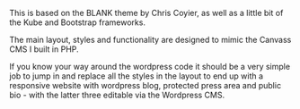 This is based on the BLANK theme by Chris Coyier, as well as a little bit of the Kube and Bootstrap frameworks. 

The main layout, styles and functionality are designed to mimic the Canvass CMS I built in PHP. 

If you know your way around the wordpress code it should be a very simple job to jump in and replace all the styles in the layout to end up with a responsive website with wordpress blog, protected press area and public bio - with the latter three editable via the Wordpress CMS. 